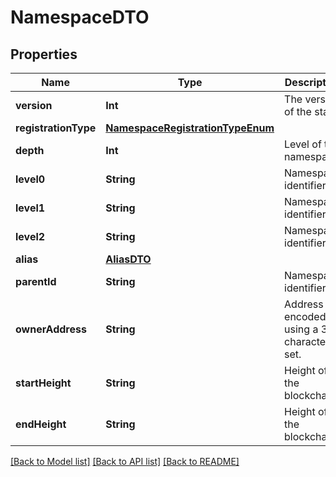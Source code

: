 # NamespaceDTO

## Properties
Name | Type | Description | Notes
------------ | ------------- | ------------- | -------------
**version** | **Int** | The version of the state | 
**registrationType** | [**NamespaceRegistrationTypeEnum**](NamespaceRegistrationTypeEnum.md) |  | 
**depth** | **Int** | Level of the namespace. | 
**level0** | **String** | Namespace identifier. | 
**level1** | **String** | Namespace identifier. | [optional] 
**level2** | **String** | Namespace identifier. | [optional] 
**alias** | [**AliasDTO**](AliasDTO.md) |  | 
**parentId** | **String** | Namespace identifier. | 
**ownerAddress** | **String** | Address encoded using a 32-character set. | 
**startHeight** | **String** | Height of the blockchain. | 
**endHeight** | **String** | Height of the blockchain. | 

[[Back to Model list]](../README.md#documentation-for-models) [[Back to API list]](../README.md#documentation-for-api-endpoints) [[Back to README]](../README.md)


